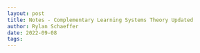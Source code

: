 ```yaml
---
layout: post
title: Notes - Complementary Learning Systems Theory Updated 
author: Rylan Schaeffer
date: 2022-09-08
tags: 
---
```




